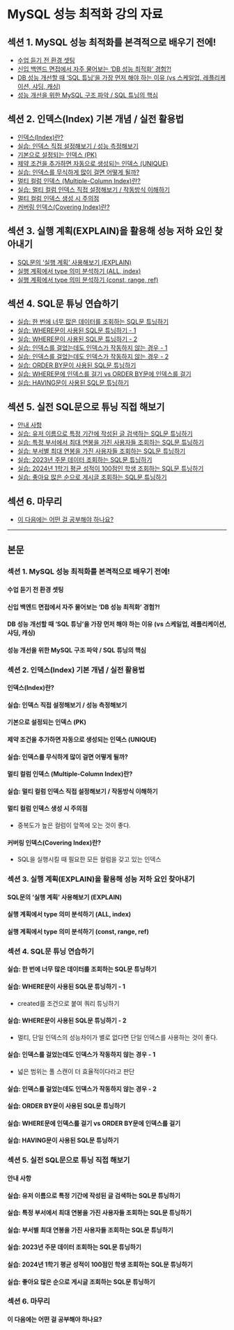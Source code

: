 # MySQL 성능 최적화 강의 자료

## 섹션 1. MySQL 성능 최적화를 본격적으로 배우기 전에!
- [수업 듣기 전 환경 셋팅](#수업-듣기-전-환경-셋팅)
- [신입 백엔드 면접에서 자주 물어보는 ‘DB 성능 최적화’ 경험?!](#신입-백엔드-면접에서-자주-물어보는-DB-성능-최적화-경험)
- [DB 성능 개선할 때 ‘SQL 튜닝’을 가장 먼저 해야 하는 이유 (vs 스케일업, 레플리케이션, 샤딩, 캐싱)](#DB-성능-개선할-때-SQL-튜닝을-가장-먼저-해야-하는-이유-vs-스케일업-레플리케이션-샤딩-캐싱)
- [성능 개선을 위한 MySQL 구조 파악 / SQL 튜닝의 핵심](#성능-개선을-위한-MySQL-구조-파악-SQL-튜닝의-핵심)

## 섹션 2. 인덱스(Index) 기본 개념 / 실전 활용법
- [인덱스(Index)란?](#인덱스Index란)
- [실습: 인덱스 직접 설정해보기 / 성능 측정해보기](#실습-인덱스-직접-설정해보기-성능-측정해보기)
- [기본으로 설정되는 인덱스 (PK)](#기본으로-설정되는-인덱스-PK)
- [제약 조건을 추가하면 자동으로 생성되는 인덱스 (UNIQUE)](#제약-조건을-추가하면-자동으로-생성되는-인덱스-UNIQUE)
- [실습: 인덱스를 무식하게 많이 걸면 어떻게 될까?](#실습-인덱스를-무식하게-많이-걸면-어떻게-될까)
- [멀티 컬럼 인덱스 (Multiple-Column Index)란?](#멀티-컬럼-인덱스-Multiple-Column-Index란)
- [실습: 멀티 컬럼 인덱스 직접 설정해보기 / 작동방식 이해하기](#실습-멀티-컬럼-인덱스-직접-설정해보기-작동방식-이해하기)
- [멀티 컬럼 인덱스 생성 시 주의점](#멀티-컬럼-인덱스-생성-시-주의점)
- [커버링 인덱스(Covering Index)란?](#커버링-인덱스Covering-Index란)

## 섹션 3. 실행 계획(EXPLAIN)을 활용해 성능 저하 요인 찾아내기
- [SQL문의 ‘실행 계획’ 사용해보기 (EXPLAIN)](#SQL문의-실행-계획-사용해보기-EXPLAIN)
- [실행 계획에서 type 의미 분석하기 (ALL, index)](#실행-계획에서-type-의미-분석하기-ALL-index)
- [실행 계획에서 type 의미 분석하기 (const, range, ref)](#실행-계획에서-type-의미-분석하기-const-range-ref)

## 섹션 4. SQL문 튜닝 연습하기
- [실습: 한 번에 너무 많은 데이터를 조회하는 SQL문 튜닝하기](#실습-한-번에-너무-많은-데이터를-조회하는-SQL문-튜닝하기)
- [실습: WHERE문이 사용된 SQL문 튜닝하기 - 1](#실습-WHERE문이-사용된-SQL문-튜닝하기-1)
- [실습: WHERE문이 사용된 SQL문 튜닝하기 - 2](#실습-WHERE문이-사용된-SQL문-튜닝하기-2)
- [실습: 인덱스를 걸었는데도 인덱스가 작동하지 않는 경우 - 1](#실습-인덱스를-걸었는데도-인덱스가-작동하지-않는-경우-1)
- [실습: 인덱스를 걸었는데도 인덱스가 작동하지 않는 경우 - 2](#실습-인덱스를-걸었는데도-인덱스가-작동하지-않는-경우-2)
- [실습: ORDER BY문이 사용된 SQL문 튜닝하기](#실습-ORDER-BY문이-사용된-SQL문-튜닝하기)
- [실습: WHERE문에 인덱스를 걸기 vs ORDER BY문에 인덱스를 걸기](#실습-WHERE문에-인덱스를-걸기-vs-ORDER-BY문에-인덱스를-걸기)
- [실습: HAVING문이 사용된 SQL문 튜닝하기](#실습-HAVING문이-사용된-SQL문-튜닝하기)

## 섹션 5. 실전 SQL문으로 튜닝 직접 해보기
- [안내 사항](#안내-사항)
- [실습: 유저 이름으로 특정 기간에 작성된 글 검색하는 SQL문 튜닝하기](#실습-유저-이름으로-특정-기간에-작성된-글-검색하는-SQL문-튜닝하기)
- [실습: 특정 부서에서 최대 연봉을 가진 사용자들 조회하는 SQL문 튜닝하기](#실습-특정-부서에서-최대-연봉을-가진-사용자들-조회하는-SQL문-튜닝하기)
- [실습: 부서별 최대 연봉을 가진 사용자들 조회하는 SQL문 튜닝하기](#실습-부서별-최대-연봉을-가진-사용자들-조회하는-SQL문-튜닝하기)
- [실습: 2023년 주문 데이터 조회하는 SQL문 튜닝하기](#실습-2023년-주문-데이터-조회하는-SQL문-튜닝하기)
- [실습: 2024년 1학기 평균 성적이 100점인 학생 조회하는 SQL문 튜닝하기](#실습-2024년-1학기-평균-성적이-100점인-학생-조회하는-SQL문-튜닝하기)
- [실습: 좋아요 많은 순으로 게시글 조회하는 SQL문 튜닝하기](#실습-좋아요-많은-순으로-게시글-조회하는-SQL문-튜닝하기)

## 섹션 6. 마무리
- [이 다음에는 어떤 걸 공부해야 하나요?](#이-다음에는-어떤-걸-공부해야-하나요)

---

## 본문

### 섹션 1. MySQL 성능 최적화를 본격적으로 배우기 전에!
#### 수업 듣기 전 환경 셋팅
#### 신입 백엔드 면접에서 자주 물어보는 ‘DB 성능 최적화’ 경험?!
#### DB 성능 개선할 때 ‘SQL 튜닝’을 가장 먼저 해야 하는 이유 (vs 스케일업, 레플리케이션, 샤딩, 캐싱)
#### 성능 개선을 위한 MySQL 구조 파악 / SQL 튜닝의 핵심

### 섹션 2. 인덱스(Index) 기본 개념 / 실전 활용법
#### 인덱스(Index)란?
#### 실습: 인덱스 직접 설정해보기 / 성능 측정해보기
#### 기본으로 설정되는 인덱스 (PK)
#### 제약 조건을 추가하면 자동으로 생성되는 인덱스 (UNIQUE)
#### 실습: 인덱스를 무식하게 많이 걸면 어떻게 될까?
#### 멀티 컬럼 인덱스 (Multiple-Column Index)란?
#### 실습: 멀티 컬럼 인덱스 직접 설정해보기 / 작동방식 이해하기
#### 멀티 컬럼 인덱스 생성 시 주의점
- 중복도가 높은 컬럼이 앞쪽에 오는 것이 좋다.
#### 커버링 인덱스(Covering Index)란?
- SQL을 실행시킬 때 필요한 모든 컬럼을 갖고 있는 인덱스

### 섹션 3. 실행 계획(EXPLAIN)을 활용해 성능 저하 요인 찾아내기
#### SQL문의 ‘실행 계획’ 사용해보기 (EXPLAIN)
#### 실행 계획에서 type 의미 분석하기 (ALL, index)
#### 실행 계획에서 type 의미 분석하기 (const, range, ref)

### 섹션 4. SQL문 튜닝 연습하기
#### 실습: 한 번에 너무 많은 데이터를 조회하는 SQL문 튜닝하기
#### 실습: WHERE문이 사용된 SQL문 튜닝하기 - 1
- created를 조건으로 붙여 쿼리 튜닝하기
#### 실습: WHERE문이 사용된 SQL문 튜닝하기 - 2
- 멀티, 단일 인덱스의 성능차이가 별로 없다면 단일 인덱스를 사용하는 것이 좋다.
#### 실습: 인덱스를 걸었는데도 인덱스가 작동하지 않는 경우 - 1
- 넓은 범위는 풀 스캔이 더 효율적이다라고 판단
#### 실습: 인덱스를 걸었는데도 인덱스가 작동하지 않는 경우 - 2
#### 실습: ORDER BY문이 사용된 SQL문 튜닝하기
#### 실습: WHERE문에 인덱스를 걸기 vs ORDER BY문에 인덱스를 걸기
#### 실습: HAVING문이 사용된 SQL문 튜닝하기

### 섹션 5. 실전 SQL문으로 튜닝 직접 해보기
#### 안내 사항
#### 실습: 유저 이름으로 특정 기간에 작성된 글 검색하는 SQL문 튜닝하기
#### 실습: 특정 부서에서 최대 연봉을 가진 사용자들 조회하는 SQL문 튜닝하기
#### 실습: 부서별 최대 연봉을 가진 사용자들 조회하는 SQL문 튜닝하기
#### 실습: 2023년 주문 데이터 조회하는 SQL문 튜닝하기
#### 실습: 2024년 1학기 평균 성적이 100점인 학생 조회하는 SQL문 튜닝하기
#### 실습: 좋아요 많은 순으로 게시글 조회하는 SQL문 튜닝하기

### 섹션 6. 마무리
#### 이 다음에는 어떤 걸 공부해야 하나요?
